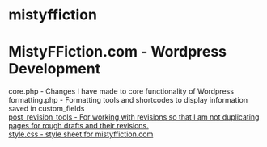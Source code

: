 # mistyffiction

# MistyFFiction.com - Wordpress Development

core.php - Changes I have made to core functionality of Wordpress <br />
formatting.php - Formatting tools and shortcodes to display information saved in custom_fields <br />
<a href="https://github.com/mistyfdfa/mistyffiction/blob/master/post_revision_tools.php">post_revision_tools - For working with revisions so that I am not duplicating pages for rough drafts and their revisions.<br /> 
style.css - style sheet for mistyffiction.com
